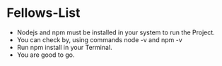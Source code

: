 # Fellows-List
- Nodejs and npm must be installed in your system to run the Project.
- You can check by, using commands node -v and npm -v
- Run npm install in your Terminal. 
- You are  good to go.
